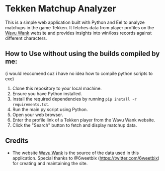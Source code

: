 # Tekken Matchup Analyzer

This is a simple web application built with Python and Eel to analyze matchups in the game Tekken. It fetches data from player profiles on the [Wavu Wank](https://wank.wavu.wiki) website and provides insights into win/loss records against different characters.

## How to Use without using the builds compiled by me:
(i would reccomend cuz i have no idea how to compile python scripts to exe)

1. Clone this repository to your local machine.
2. Ensure you have Python installed.
3. Install the required dependencies by running `pip install -r requirements.txt`.
4. Run the main.py script using Python.
5. Open your web browser.
6. Enter the profile link of a Tekken player from the Wavu Wank website.
7. Click the "Search" button to fetch and display matchup data.

## Credits

- The website [Wavu Wank](https://wank.wavu.wiki) is the source of the data used in this application. Special thanks to @6weetbix (https://twitter.com/6weetbix) for creating and maintaining the site.
